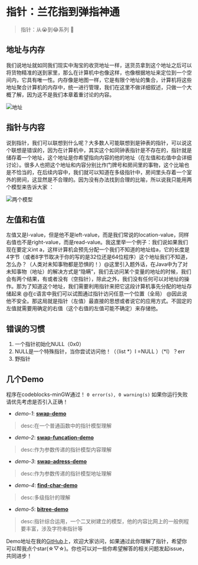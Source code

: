 # 指针：兰花指到弹指神通  

> 指针：从😭到😂系列   🎈  
  
## 地址与内存  
  
我们说地址就如同我们现实中淘宝的收货地址一样，送货员拿到这个地址之后可以将货物精准的送到家里，那么在计算机中也像这样，也像根据地址来定位到一个空间内，它具有唯一性。内存像是地图一样，它是有限个地址的集合，计算机将这些地址聚合计算机的内存中，统一进行管理，我们在这里不做详细叙述，只做一个大概了解，因为这不是我们本章着重讨论的内容。  
  
![地址](https://r.photo.store.qq.com/psb?/V146EW4F0E6ZOW/g0BQLunkWp1OU55*Izu4kuNCCO4eLpa1Vn7oEEiONmU!/r/dEcBAAAAAAAA)  
  
## 指针与内容   
  
说到指针，我们可以联想到什么呢？大多数人可能联想到是钟表的指针，可以说这个联想是错误的，因为在计算机中，其实这个如同钟表指针是不存在的，指针就是储存着一个地址，这个地址是你希望指向内容的他的地址（在左值和右值中会详细讨论）。很多人也把这个地址和内容分别比作门牌号和房间里的事物，这个比喻也是不恰当的，在后续内容中，我们就可以知道在多级指针中，房间里头存着一个室外的房间，这显然是不合理的。因为没有办法找到合理的比喻，所以说我只能用两个模型来告诉大家 ：  
  
![两个模型](https://r.photo.store.qq.com/psb?/V146EW4F0E6ZOW/0xONTyFIyFV.pXZY*NgoiibOgUR.2B.bL7aUTwTLXEM!/r/dGcBAAAAAAAA  
)
  
## 左值和右值  

左值又是l-value，但是他不是left-value，而是我们常说的location-value，同样右值也不是right-value，而是read-value。我这里举一个例子：我们说如果我们现在要定义int a，这样计算机会预先分配一个我们不知道的地址给a，它的长度是4字节（或者8字节取决于你的写的是32位还是64位程序）这个地址我们不知道，怎么办？（人类对未知事物都是恐惧的！）@这里引入题外话，在Java中为了对未知事物（地址）的解决方式是“隐瞒”，我们去访问某个变量的地址的时候，我们会有两个结果，有或者没有（空指针），除此之外，我们没有任何可以对地址的操作。那为了知道这个地址，我们需要利用指针来把它这段计算机事先分配的地址存储起来 @在c语言中我们可以试图通过指针访问任意一个位置（全局） @因此说他不安全。那这局就是指针（左值）最直接的思想或者说它的应用方式。不固定的左值就需要用确定的右值（这个右值的左值可能不确定）来存储他。  

## 错误的习惯  

1.	一个指针初始化NULL（0x0）  
2.	NULL是一个特殊指针，当你尝试访问他！（（list *）l =NULL ）（*l）？err  
3.	野指针  

## 几个Demo  

程序在codeblocks-minGW通过！  `0 error(s), 0 warning(s)` 如果你运行失败请优先考虑是否引入正确！  

- *demo-1*: [**swap-demo**](https://github.com/son9wx/overcome-pointers/blob/master/main.c)  
> desc:在一个普通函数中的指针模型理解
- *demo-2*: [**swap-funcation-demo**](https://github.com/son9wx/overcome-pointers/blob/master/swap-funcation-demo.c)  
> desc:作为参数传递的指针模型内容理解
- *demo-3*: [**swap-adress-demo**](https://github.com/son9wx/overcome-pointers/blob/master/swap-adress-demo.c)  
> desc:作为参数传递的指针模型地址理解
- *demo-4*: [**find-char-demo**](https://github.com/son9wx/overcome-pointers/blob/master/find-char-demo.c)  
> desc:多级指针的理解
- *demo-5*: [**bitree-demo**](https://github.com/son9wx/overcome-pointers/blob/master/bitree-demo.c)  
> desc:指针综合运用，一个二叉树建立的模型，他的内容比网上的一般例程要丰富，涉及字符串指针等  

Demo地址在我的[GitHub](https://github.com/son9wx/overcome-pointers)上，欢迎大家访问，如果通过此你理解了指针，希望你可以帮我点个star(☆▽☆)。你也可以对一些你希望解答的相关问题发起issue，共同进步！ 
